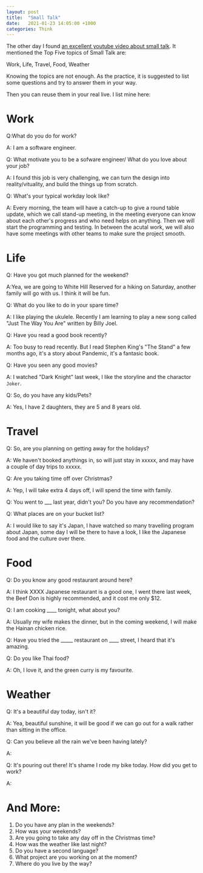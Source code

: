 ```yaml
---
layout: post
title:  "Small Talk"
date:   2021-01-23 14:05:00 +1000
categories: Think
---
```


The other day I found [an excellent youtube video about small talk](https://www.youtube.com/watch?v=WGoIoDuf83o&t=504s). It mentioned the Top Five topics of Small Talk are:

Work, Life, Travel, Food, Weather

Knowing the topics are not enough. As the practice, it is suggested to list some questions and try to answer them in your way. 

Then you can reuse them in your real live. I list mine here:

Work
==========

Q:What do you do for work?

A: I am a software engineer.

Q: What motivate you to be a sofware engineer/ What do you love about your job?

A: I found this job is very challenging, we can turn the design into reality/vituality, and build the things up from scratch.

Q: What's your typical workday look like?

A: Every morning, the team will have a catch-up to give a round table update, which we call stand-up meeting, in the meeting everyone can know about each other's progress and who need helps on anything. Then we will start the programming and testing. In between the acutal work, we will also have some meetings with other teams to make sure the project smooth.

Life
=============
Q: Have you got much planned for the weekend?

A:Yea, we are going to White Hill Reserved for a hiking on Saturday, another family will go with us. I think it will be fun. 

Q: What do you like to do in your spare time?

A: I like playing the ukulele. Recently I am learning to play a new song called "Just The Way You Are" written by Billy Joel.

Q: Have you read a good book recently?

A: Too busy to read recently. But I read Stephen King's "The Stand" a few months ago, it's a story about Pandemic, it's a fantasic book.

Q: Have you seen any good movies?

A: I watched "Dark Knight" last week, I like the storyline and the charactor `Joker`.

Q: So, do you have any kids/Pets?

A: Yes, I have 2 daughters, they are 5 and 8 years old.

Travel
===========

Q: So, are you planning on getting away for the holidays?

A: We haven't booked anythings in, so will just stay in xxxxx, and may have a couple of day trips to xxxxx.

Q: Are you taking time off over Christmas?

A: Yep, I will take extra 4 days off, I will spend the time with family.

Q: You went to ___ last year, didn't you? Do you have any recommendation?

Q: What places are on your bucket list?

A: I would like to say it's Japan, I have watched so many travelling program about Japan, some day I will be there to have a look, I like the Japanese food and the culture over there.

Food
===========

Q: Do you know any good restaurant around here?

A: I think XXXX Japanese restaurant is a good one, I went there last week, the Beef Don is highly recommended, and it cost me only $12.

Q: I am cooking ____ tonight, what about you?

A: Usually my wife makes the dinner, but in the coming weekend, I will make the Hainan chicken rice.

Q: Have you tried the _____ restaurant on ____ street, I heard that it's amazing.

Q: Do you like Thai food?

A: Oh, I love it, and the green curry is my favourite.

Weather
=============
Q: It's a beautiful day today, isn't it?

A: Yea, beautiful sunshine, it will be good if we can go out for a walk rather than sitting in the office.

Q: Can you believe all the rain we've been having lately?

A: 

Q: It's pouring out there! It's shame I rode my bike today. How did you get to work?

A: 

And More:
===========
1. Do you have any plan in the weekends?
2. How was your weekends?
3. Are you going to take any day off in the Christmas time?
4. How was the weather like last night?
5. Do you have a second language?
6. What project are you working on at the moment?
7. Where do you live by the way?


